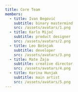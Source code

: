 ```yaml
---
title: Core Team
members:
  - title: Ivan Begović
    subtitle: binary mastermind
    src: /assets/avatars/1.png
  - title: Karlo Mijoč
    subtitle: product designer
    src: /assets/avatars/2.png
  - title: Leo Bošnjak
    subtitle: developer
    src: /assets/avatars/3.png
  - title: Mate Žaja
    subtitle: creative director
    src: /assets/avatars/4.png
  - title: Korina Hunjak
    subtitle: main artist
    src: /assets/avatars/5.png
---
```

